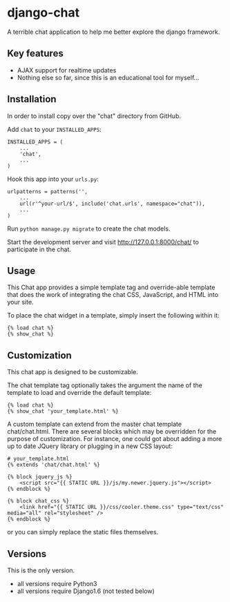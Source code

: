 django-chat
===========

A terrible chat application to help me better explore the django framework.

## Key features

* AJAX support for realtime updates
* Nothing else so far, since this is an educational tool for myself...

## Installation

In order to install copy over the "chat" directory from GitHub.

Add `chat` to your `INSTALLED_APPS`:

    INSTALLED_APPS = (
        ...
        'chat',
        ...
    )

Hook this app into your ``urls.py``:

    urlpatterns = patterns('',
        ...
        url(r'^your-url/$', include('chat.urls', namespace="chat")),
        ...
    )

Run `python manage.py migrate` to create the chat models.

Start the development server and visit http://127.0.0.1:8000/chat/ to participate in the chat.

## Usage

This Chat app provides a simple template tag and override-able template that does the work of integrating the chat CSS, JavaScript, and HTML into your site.

To place the chat widget in a template, simply insert the following within it:

    {% load chat %}
    {% show_chat %}

## Customization

This chat app is designed to be customizable.

The chat template tag optionally takes the argument the name of the template to load and override the default template:

    {% load chat %}
    {% show_chat 'your_template.html' %}

A custom template can extend from the master chat template chat/chat.html. There are several blocks which may be overridden for the purpose of customization. For instance, one could got about adding a more up to date JQuery library or plugging in a new CSS layout:

    # your_template.html
    {% extends 'chat/chat.html' %}
    
    {% block jquery_js %}
        <script src="{{ STATIC URL }}/js/my.newer.jquery.js"></script>
    {% endblock %}
    
    {% block chat_css %}
        <link href="{{ STATIC URL }}/css/cooler.theme.css" type="text/css" media="all" rel="stylesheet" />
    {% endblock %}

or you can simply replace the static files themselves.

## Versions

This is the only version.

- all versions require Python3
- all versions require Django1.6 (not tested below)
